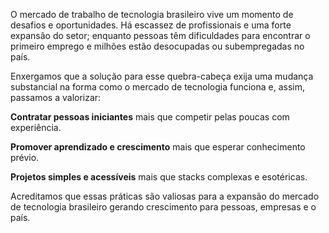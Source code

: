 O mercado de trabalho de tecnologia brasileiro vive um momento de desafios e oportunidades. 
Há escassez de profissionais e uma forte expansão do setor; enquanto pessoas têm dificuldades 
para encontrar o primeiro emprego e milhões estão desocupadas ou subempregadas no país.

Enxergamos que a solução para esse quebra-cabeça exija uma mudança substancial na forma como 
o mercado de tecnologia funciona e, assim, passamos a valorizar:

**Contratar pessoas iniciantes** mais que competir pelas poucas com experiência.

**Promover aprendizado e crescimento** mais que esperar conhecimento prévio.

**Projetos simples e acessíveis** mais que stacks complexas e esotéricas.

Acreditamos que essas práticas são valiosas para a expansão do mercado de tecnologia 
brasileiro gerando crescimento para pessoas, empresas e o país.
